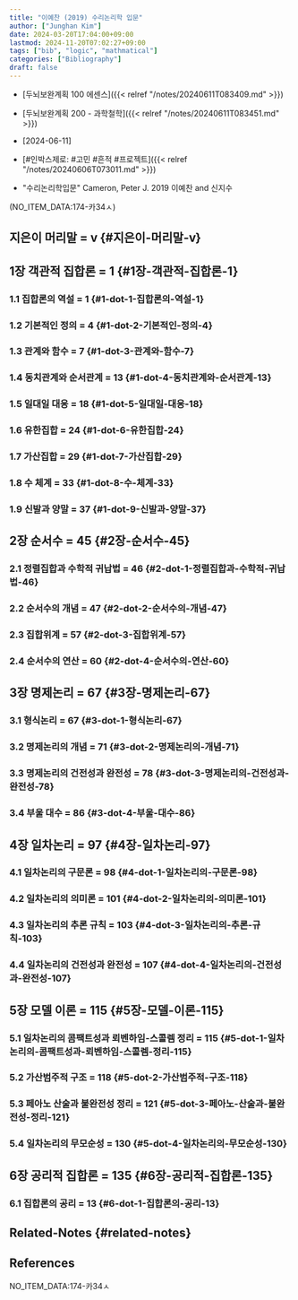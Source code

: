```yaml
---
title: "이예찬 (2019) 수리논리학 입문"
author: ["Junghan Kim"]
date: 2024-03-20T17:04:00+09:00
lastmod: 2024-11-20T07:02:27+09:00
tags: ["bib", "logic", "mathmatical"]
categories: ["Bibliography"]
draft: false
---
```


-   [두뇌보완계획 100 에센스]({{< relref "/notes/20240611T083409.md" >}})
-   [두뇌보완계획 200 - 과학철학]({{< relref "/notes/20240611T083451.md" >}})
-   [2024-06-11]
-   [#인박스제로: #고민 #흔적 #프로젝트]({{< relref "/notes/20240606T073011.md" >}})

-   "수리논리학입문" Cameron, Peter J. 2019 이예찬 and 신지수

(NO_ITEM_DATA:174-카34ㅅ)


## 지은이 머리말 = ⅴ {#지은이-머리말-ⅴ}


## 1장 객관적 집합론 = 1 {#1장-객관적-집합론-1}


### 1.1 집합론의 역설 = 1 {#1-dot-1-집합론의-역설-1}


### 1.2 기본적인 정의 = 4 {#1-dot-2-기본적인-정의-4}


### 1.3 관계와 함수 = 7 {#1-dot-3-관계와-함수-7}


### 1.4 동치관계와 순서관계 = 13 {#1-dot-4-동치관계와-순서관계-13}


### 1.5 일대일 대응 = 18 {#1-dot-5-일대일-대응-18}


### 1.6 유한집합 = 24 {#1-dot-6-유한집합-24}


### 1.7 가산집합 = 29 {#1-dot-7-가산집합-29}


### 1.8 수 체계 = 33 {#1-dot-8-수-체계-33}


### 1.9 신발과 양말 = 37 {#1-dot-9-신발과-양말-37}


## 2장 순서수 = 45 {#2장-순서수-45}


### 2.1 정렬집합과 수학적 귀납법 = 46 {#2-dot-1-정렬집합과-수학적-귀납법-46}


### 2.2 순서수의 개념 = 47 {#2-dot-2-순서수의-개념-47}


### 2.3 집합위계 = 57 {#2-dot-3-집합위계-57}


### 2.4 순서수의 연산 = 60 {#2-dot-4-순서수의-연산-60}


## 3장 명제논리 = 67 {#3장-명제논리-67}


### 3.1 형식논리 = 67 {#3-dot-1-형식논리-67}


### 3.2 명제논리의 개념 = 71 {#3-dot-2-명제논리의-개념-71}


### 3.3 명제논리의 건전성과 완전성 = 78 {#3-dot-3-명제논리의-건전성과-완전성-78}


### 3.4 부울 대수 = 86 {#3-dot-4-부울-대수-86}


## 4장 일차논리 = 97 {#4장-일차논리-97}


### 4.1 일차논리의 구문론 = 98 {#4-dot-1-일차논리의-구문론-98}


### 4.2 일차논리의 의미론 = 101 {#4-dot-2-일차논리의-의미론-101}


### 4.3 일차논리의 추론 규칙 = 103 {#4-dot-3-일차논리의-추론-규칙-103}


### 4.4 일차논리의 건전성과 완전성 = 107 {#4-dot-4-일차논리의-건전성과-완전성-107}


## 5장 모델 이론 = 115 {#5장-모델-이론-115}


### 5.1 일차논리의 콤팩트성과 뢰벤하임-스콜렘 정리 = 115 {#5-dot-1-일차논리의-콤팩트성과-뢰벤하임-스콜렘-정리-115}


### 5.2 가산범주적 구조 = 118 {#5-dot-2-가산범주적-구조-118}


### 5.3 페아노 산술과 불완전성 정리 = 121 {#5-dot-3-페아노-산술과-불완전성-정리-121}


### 5.4 일차논리의 무모순성 = 130 {#5-dot-4-일차논리의-무모순성-130}


## 6장 공리적 집합론 = 135 {#6장-공리적-집합론-135}


### 6.1 집합론의 공리 = 13 {#6-dot-1-집합론의-공리-13}


## Related-Notes {#related-notes}

## References

<style>.csl-entry{text-indent: -1.5em; margin-left: 1.5em;}</style><div class="csl-bib-body">
  <div class="csl-entry">NO_ITEM_DATA:174-카34ㅅ</div>
</div>
